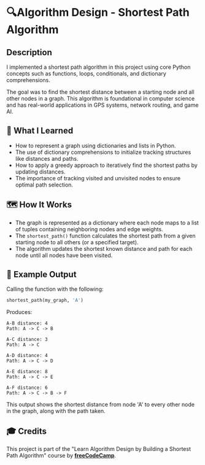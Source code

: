 # 🔍Algorithm Design - Shortest Path Algorithm

## Description

I implemented a shortest path algorithm in this project using core Python concepts such as functions, loops, conditionals, and dictionary comprehensions.

The goal was to find the shortest distance between a starting node and all other nodes in a graph. This algorithm is foundational in computer science and has real-world applications in GPS systems, network routing, and game AI.

## 🧠 What I Learned

- How to represent a graph using dictionaries and lists in Python.
- The use of dictionary comprehensions to initialize tracking structures like distances and paths.
- How to apply a greedy approach to iteratively find the shortest paths by updating distances.
- The importance of tracking visited and unvisited nodes to ensure optimal path selection.

## 🗺️ How It Works

- The graph is represented as a dictionary where each node maps to a list of tuples containing neighboring nodes and edge weights.
- The `shortest_path()` function calculates the shortest path from a given starting node to all others (or a specified target).
- The algorithm updates the shortest known distance and path for each node until all nodes have been visited.

## 🧪 Example Output

Calling the function with the following:

```python
shortest_path(my_graph, 'A')
```
Produces:
```
A-B distance: 4
Path: A -> C -> B

A-C distance: 3
Path: A -> C

A-D distance: 4
Path: A -> C -> D

A-E distance: 8
Path: A -> C -> E

A-F distance: 6
Path: A -> C -> B -> F
```
This output shows the shortest distance from node 'A' to every other node in the graph, along with the path taken.

## 🎓 Credits
This project is part of the "Learn Algorithm Design by Building a Shortest Path Algorithm" course by 
**[freeCodeCamp](https://www.freecodecamp.org/learn/scientific-computing-with-python/)**.  
